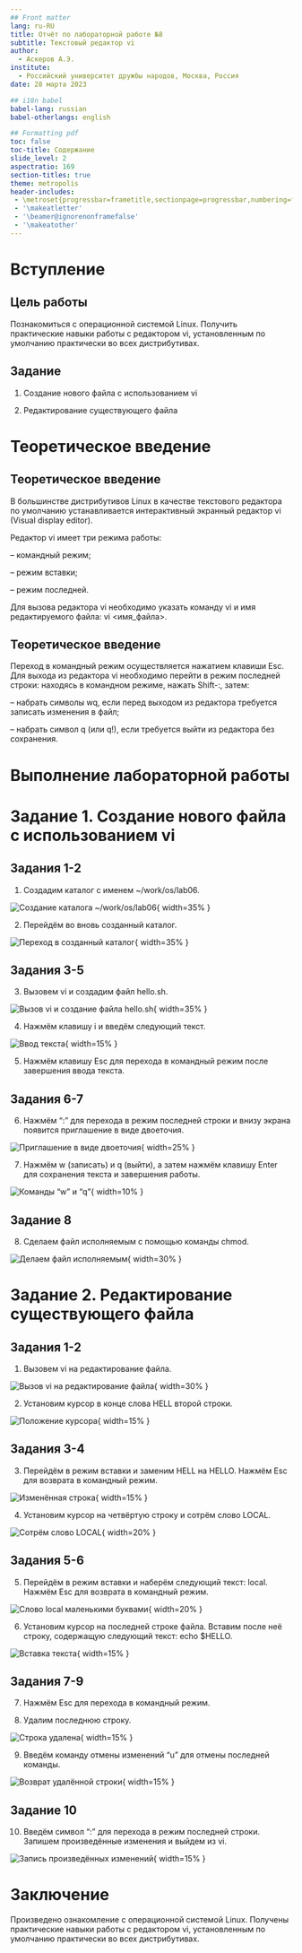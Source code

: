 ```yaml
---
## Front matter
lang: ru-RU
title: Отчёт по лабораторной работе №8
subtitle: Текстовый редактор vi
author:
  - Аскеров А.Э.
institute:
  - Российский университет дружбы народов, Москва, Россия
date: 28 марта 2023

## i18n babel
babel-lang: russian
babel-otherlangs: english

## Formatting pdf
toc: false
toc-title: Содержание
slide_level: 2
aspectratio: 169
section-titles: true
theme: metropolis
header-includes:
 - \metroset{progressbar=frametitle,sectionpage=progressbar,numbering=fraction}
 - '\makeatletter'
 - '\beamer@ignorenonframefalse'
 - '\makeatother'
---
```


# Вступление

## Цель работы

Познакомиться с операционной системой Linux. Получить практические навыки работы с редактором vi, установленным по умолчанию практически во всех дистрибутивах.

## Задание

1. Создание нового файла с использованием vi

2. Редактирование существующего файла

# Теоретическое введение

## Теоретическое введение

В большинстве дистрибутивов Linux в качестве текстового редактора по умолчанию устанавливается интерактивный экранный редактор vi (Visual display editor).

Редактор vi имеет три режима работы:

– командный режим;

– режим вставки;

– режим последней.

Для вызова редактора vi необходимо указать команду vi и имя редактируемого файла: vi \<имя_файла\>.

## Теоретическое введение

Переход в командный режим осуществляется нажатием клавиши Esc. Для выхода из редактора vi необходимо перейти в режим последней строки: находясь в командном режиме, нажать Shift-:, затем:

– набрать символы wq, если перед выходом из редактора требуется записать изменения в файл;

– набрать символ q (или q!), если требуется выйти из редактора без сохранения.

# Выполнение лабораторной работы

# Задание 1. Создание нового файла с использованием vi

## Задания 1-2

1. Создадим каталог с именем ~/work/os/lab06.

![Создание каталога ~/work/os/lab06](image/1.png){ width=35% }

2. Перейдём во вновь созданный каталог.

![Переход в созданный каталог](image/2.png){ width=35% }

## Задания 3-5

3. Вызовем vi и создадим файл hello.sh.

![Вызов vi и создание файла hello.sh](image/3.png){ width=35% }

4. Нажмём клавишу i и введём следующий текст.

![Ввод текста](image/4.png){ width=15% }

5. Нажмём клавишу Esc для перехода в командный режим после завершения ввода текста.

## Задания 6-7

6. Нажмём “:” для перехода в режим последней строки и внизу экрана появится приглашение в виде двоеточия.

![Приглашение в виде двоеточия](image/5.png){ width=25% }

7. Нажмём w (записать) и q (выйти), а затем нажмём клавишу Enter для сохранения текста и завершения работы.

![Команды “w” и “q”](image/6.png){ width=10% }

## Задание 8

8. Сделаем файл исполняемым с помощью команды chmod.

![Делаем файл исполняемым](image/7.png){ width=30% }

# Задание 2. Редактирование существующего файла

## Задания 1-2

1. Вызовем vi на редактирование файла.

![Вызов vi на редактирование файла](image/8.png){ width=30% }

2. Установим курсор в конце слова HELL второй строки.

![Положение курсора](image/9.png){ width=15% }

## Задания 3-4

3. Перейдём в режим вставки и заменим HELL на HELLO. Нажмём Esc для возврата в командный режим.

![Изменённая строка](image/10.png){ width=15% }

4. Установим курсор на четвёртую строку и сотрём слово LOCAL.

![Сотрём слово LOCAL](image/11.png){ width=20% }

## Задания 5-6

5. Перейдём в режим вставки и наберём следующий текст: local. Нажмём Esc для возврата в командный режим.

![Слово local маленькими буквами](image/12.png){ width=20% }

6. Установим курсор на последней строке файла. Вставим после неё строку, содержащую следующий текст: echo $HELLO.

![Вставка текста](image/13.png){ width=15% }

## Задания 7-9

7. Нажмём Esc для перехода в командный режим.

8. Удалим последнюю строку.

![Строка удалена](image/14.png){ width=15% }

9. Введём команду отмены изменений “u” для отмены последней команды.

![Возврат удалённой строки](image/15.png){ width=15% }

## Задание 10

10. Введём символ “:” для перехода в режим последней строки. Запишем произведённые изменения и выйдем из vi.

![Запись произведённых изменений](image/16.png){ width=15% }

# Заключение

Произведено ознакомление с операционной системой Linux. Получены практические навыки работы с редактором vi, установленным по умолчанию практически во всех дистрибутивах.
